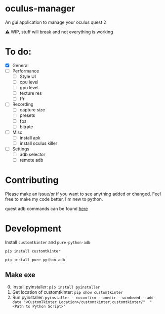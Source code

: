 # oculus-manager
An gui application to manage your oculus quest 2

⚠️ WIP, stuff will break and not everything is working

# To do:
- [x] General
- [ ] Performance
    - [ ] Style UI
    - [ ] cpu level
    - [ ] gpu level
    - [ ] texture res
    - [ ] ffr
- [ ] Recording
    - [ ] capture size
    - [ ] presets
    - [ ] fps
    - [ ] bitrate
- [ ] Misc
    - [ ] install apk
    - [ ] install oculus killer
- [ ] Settings
    - [ ] adb selector
    - [ ] remote adb

# Contributing
Please make an issue/pr if you want to see anything added or changed. Feel free to make my code better, I'm new to python.

quest adb commands can be found [here](https://smartglasseshub.com/quest-2-adb-commands/)

# Development
Install `customtkinter` and `pure-python-adb`

`pip install customtkinter`

`pip install pure-python-adb`

## Make exe
0. Install pyinstaller:
`pip install pyinstaller`
1. Get location of customtkinter:
`pip show customtkinter`
2. Run pyinstaller:
`pyinstaller --noconfirm --onedir --windowed --add-data "<CustomTkinter Location>/customtkinter;customtkinter/"  "<Path to Python Script>"`